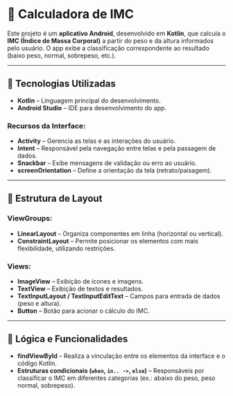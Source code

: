 # 📱 Calculadora de IMC

Este projeto é um **aplicativo Android**, desenvolvido em **Kotlin**, que calcula o **IMC (Índice de Massa Corporal)** a partir do peso e da altura informados pelo usuário. O app exibe a classificação correspondente ao resultado (baixo peso, normal, sobrepeso, etc.).

---

## 🚀 Tecnologias Utilizadas

- **Kotlin** – Linguagem principal do desenvolvimento.
- **Android Studio** – IDE para desenvolvimento do app.

### Recursos da Interface:

- **Activity** – Gerencia as telas e as interações do usuário.
- **Intent** – Responsável pela navegação entre telas e pela passagem de dados.
- **Snackbar** – Exibe mensagens de validação ou erro ao usuário.
- **screenOrientation** – Define a orientação da tela (retrato/paisagem).

---

## 🧩 Estrutura de Layout

### ViewGroups:
- **LinearLayout** – Organiza componentes em linha (horizontal ou vertical).
- **ConstraintLayout** – Permite posicionar os elementos com mais flexibilidade, utilizando restrições.

### Views:
- **ImageView** – Exibição de ícones e imagens.
- **TextView** – Exibição de textos e resultados.
- **TextInputLayout / TextInputEditText** – Campos para entrada de dados (peso e altura).
- **Button** – Botão para acionar o cálculo do IMC.

---

## 🔧 Lógica e Funcionalidades

- **findViewById** – Realiza a vinculação entre os elementos da interface e o código Kotlin.
- **Estruturas condicionais (`when`, `in.. ->`, `else`)** – Responsáveis por classificar o IMC em diferentes categorias (ex.: abaixo do peso, peso normal, sobrepeso).


